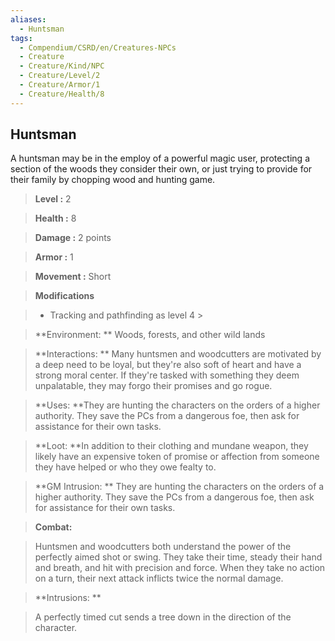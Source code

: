 ```yaml
---
aliases:
  - Huntsman
tags:
  - Compendium/CSRD/en/Creatures-NPCs
  - Creature
  - Creature/Kind/NPC
  - Creature/Level/2
  - Creature/Armor/1
  - Creature/Health/8
---
```

  
    
## Huntsman    
A huntsman may be in the employ of a powerful magic user, protecting a section of the woods they consider their own, or just trying to provide for their family by chopping wood and hunting game.    
  
    
> **Level :** 2    
> **Health :** 8    
> **Damage :** 2 points    
> **Armor :** 1    
> **Movement :** Short    
> **Modifications**    
>- Tracking and pathfinding as level 4 >  
>    
> **Environment: ** Woods, forests, and other wild lands    
> **Interactions: ** Many huntsmen and woodcutters are motivated by a deep need to be loyal, but they're also soft of heart and have a strong moral center. If they're tasked with something they deem unpalatable, they may forgo their promises and go rogue.    
> **Uses: **They are hunting the characters on the orders of a higher authority. They save the PCs from a dangerous foe, then ask for assistance for their own tasks.    
> **Loot: **In addition to their clothing and mundane weapon, they likely have an expensive token of promise or affection from someone they have helped or who they owe fealty to.    
> **GM Intrusion: ** They are hunting the characters on the orders of a higher authority. They save the PCs from a dangerous foe, then ask for assistance for their own tasks.    
  
> **Combat:**   
> Huntsmen and woodcutters both understand the power of the perfectly aimed shot or swing. They take their time, steady their hand and breath, and hit with precision and force. When they take no action on a turn, their next attack inflicts twice the normal damage.    
    
  
> **Intrusions: **   
> A perfectly timed cut sends a tree down in the direction of the character.    
